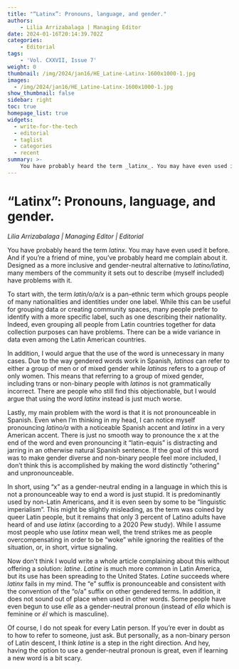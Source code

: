 ```yaml
---
title: "“Latinx”: Pronouns, language, and gender."
authors: 
    - Lilia Arrizabalaga | Managing Editor 
date: 2024-01-16T20:14:39.702Z
categories:
    - Editorial
tags:
    - 'Vol. CXXVII, Issue 7'
weight: 0
thumbnail: /img/2024/jan16/HE_Latine-Latinx-1600x1000-1.jpg
images:
  - /img/2024/jan16/HE_Latine-Latinx-1600x1000-1.jpg
show_thumbnail: false
sidebar: right
toc: true
homepage_list: true
widgets:
  - write-for-the-tech
  - editorial
  - taglist
  - categories
  - recent
summary: >-
    You have probably heard the term _latinx_. You may have even used it before. And if you’re a friend of mine, you’ve probably heard me complain about it. Designed as a more inclusive and gender-neutral alternative to _latino/latina_, many members of the community it sets out to describe (myself included) have problems with it.
---
```



# “Latinx”: Pronouns, language, and gender.

_Lilia Arrizabalaga | Managing Editor | Editorial_

 

You have probably heard the term _latinx_. You may have even used it before. And if you’re a friend of mine, you’ve probably heard me complain about it. Designed as a more inclusive and gender-neutral alternative to _latino/latina_, many members of the community it sets out to describe (myself included) have problems with it.

 

To start with, the term _latin/o/a/x_ is a pan-ethnic term which groups people of many nationalities and identities under one label. While this can be useful for grouping data or creating community spaces, many people prefer to identify with a more specific label, such as one describing their nationality. Indeed, even grouping all people from Latin countries together for data collection purposes can have problems. There can be a wide variance in data even among the Latin American countries.

 

In addition, I would argue that the use of the word is unnecessary in many cases. Due to the way gendered words work in Spanish, _latinos_ can refer to either a group of men or of mixed gender while _latinas_ refers to a group of only women. This means that referring to a group of mixed gender, including trans or non-binary people with _latinos_ is not grammatically incorrect. There are people who still find this objectionable, but I would argue that using the word _latinx_ instead is just much worse.

 

Lastly, my main problem with the word is that it is not pronounceable in Spanish. Even when I’m thinking in my head, I can notice myself pronouncing _latino/a_ with a noticeable Spanish accent and _latinx_ in a very American accent. There is just no smooth way to pronounce the x at the end of the word and even pronouncing it “latin-equis” is distracting and jarring in an otherwise natural Spanish sentence. If the goal of this word was to make gender diverse and non-binary people feel more included, I don’t think this is accomplished by making the word distinctly “othering” and unpronounceable.

 

In short, using “x” as a gender-neutral ending in a language in which this is not a pronounceable way to end a word is just stupid. It is predominantly used by non-Latin Americans, and it is even seen by some to be “linguistic imperialism”. This might be slightly misleading, as the term was coined by queer Latin people, but it remains that only 3 percent of Latino adults have heard of and use _latinx_ (according to a 2020 Pew study). While I assume most people who use _latinx_ mean well, the trend strikes me as people overcompensating in order to be “woke” while ignoring the realities of the situation, or, in short, virtue signaling.

 

Now don’t think I would write a whole article complaining about this without offering a solution: _latine_. _Latine_ is much more common in Latin America, but its use has been spreading to the United States. _Latine_ succeeds where _latinx_ fails in my mind. The “e” suffix is pronounceable and consistent with the convention of the “o/a” suffix on other gendered terms. In addition, it does not sound out of place when used in other words. Some people have even begun to use _elle_ as a gender-neutral pronoun (instead of _ella_ which is feminine or _él_ which is masculine).

 

Of course, I do not speak for every Latin person. If you’re ever in doubt as to how to refer to someone, just ask. But personally, as a non-binary person of Latin descent, I think _latine_ is a step in the right direction. And hey, having the option to use a gender-neutral pronoun is great, even if learning a new word is a bit scary.
